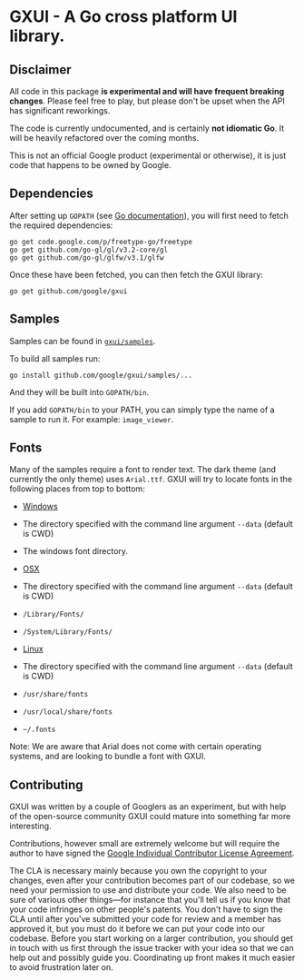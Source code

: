 GXUI - A Go cross platform UI library.
=======

Disclaimer
---
All code in this package **is experimental and will have frequent breaking
changes**. Please feel free to play, but please don't be upset when the API has significant reworkings.

The code is currently undocumented, and is certainly **not idiomatic Go**. It will be heavily refactored over the coming months.

This is not an official Google product (experimental or otherwise), it is just code that happens to be owned by Google.

Dependencies
---
After setting up ```GOPATH``` (see [Go documentation](https://golang.org/doc/code.html)), you will first need to fetch the required dependencies:

    go get code.google.com/p/freetype-go/freetype
    go get github.com/go-gl/gl/v3.2-core/gl
    go get github.com/go-gl/glfw/v3.1/glfw


Once these have been fetched, you can then fetch the GXUI library:

    go get github.com/google/gxui

Samples
---
Samples can be found in [`gxui/samples`](https://github.com/google/gxui/tree/master/samples). 

To build all samples run:

    go install github.com/google/gxui/samples/...

And they will be built into ```GOPATH/bin```.

If you add ```GOPATH/bin``` to your PATH, you can simply type the name of a sample to run it. For example: ```image_viewer```. 

Fonts
---
Many of the samples require a font to render text. The dark theme (and currently the only theme) uses `Arial.ttf`.
GXUI will try to locate fonts in the following places from top to bottom:

 * [Windows](https://github.com/google/gxui/blob/master/drivers/gl/platform/windows_constants.go#L21)
  * The directory specified with the command line argument `--data` (default is CWD)
  * The windows font directory.

 * [OSX](https://github.com/google/gxui/blob/master/drivers/gl/platform/osx_constants.go#L12)
  * The directory specified with the command line argument `--data` (default is CWD)
  * `/Library/Fonts/`
  * `/System/Library/Fonts/`

 * [Linux](https://github.com/google/gxui/blob/master/drivers/gl/platform/linux_constants.go#L12)
  * The directory specified with the command line argument `--data` (default is CWD)
  * `/usr/share/fonts`
  * `/usr/local/share/fonts`
  * `~/.fonts`

Note: We are aware that Arial does not come with certain operating systems, and are looking to bundle a font with GXUI.

Contributing
---
GXUI was written by a couple of Googlers as an experiment, but with help of the open-source community GXUI could mature into something far more interesting.

Contributions, however small are extremely welcome but will require the author to have signed the [Google Individual Contributor License Agreement](https://developers.google.com/open-source/cla/individual?csw=1).

The CLA is necessary mainly because you own the copyright to your changes, even after your contribution becomes part of our codebase, so we need your permission to use and distribute your code. We also need to be sure of various other things—for instance that you'll tell us if you know that your code infringes on other people's patents. You don't have to sign the CLA until after you've submitted your code for review and a member has approved it, but you must do it before we can put your code into our codebase. Before you start working on a larger contribution, you should get in touch with us first through the issue tracker with your idea so that we can help out and possibly guide you. Coordinating up front makes it much easier to avoid frustration later on.
